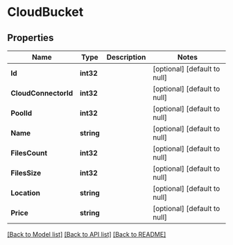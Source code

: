 # CloudBucket

## Properties
Name | Type | Description | Notes
------------ | ------------- | ------------- | -------------
**Id** | **int32** |  | [optional] [default to null]
**CloudConnectorId** | **int32** |  | [optional] [default to null]
**PoolId** | **int32** |  | [optional] [default to null]
**Name** | **string** |  | [optional] [default to null]
**FilesCount** | **int32** |  | [optional] [default to null]
**FilesSize** | **int32** |  | [optional] [default to null]
**Location** | **string** |  | [optional] [default to null]
**Price** | **string** |  | [optional] [default to null]

[[Back to Model list]](../README.md#documentation-for-models) [[Back to API list]](../README.md#documentation-for-api-endpoints) [[Back to README]](../README.md)



